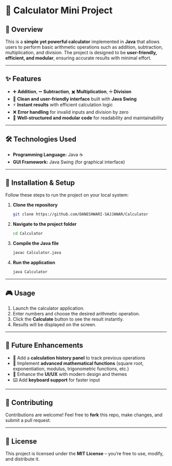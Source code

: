 # 🧮 Calculator Mini Project

## 📌 Overview

This is a **simple yet powerful calculator** implemented in **Java** that allows users to perform basic arithmetic operations such as addition, subtraction, multiplication, and division.
The project is designed to be **user-friendly, efficient, and modular**, ensuring accurate results with minimal effort.

---

## ✨ Features

* ➕ **Addition**, ➖ **Subtraction**, ✖️ **Multiplication**, ➗ **Division**
* 🎨 **Clean and user-friendly interface** built with **Java Swing**
* ⚡ **Instant results** with efficient calculation logic
* ❌ **Error handling** for invalid inputs and division by zero
* 📂 **Well-structured and modular code** for readability and maintainability

---

## 🛠️ Technologies Used

* **Programming Language:** Java ☕
* **GUI Framework:** Java Swing (for graphical interface)

---

## 🚀 Installation & Setup

Follow these steps to run the project on your local system:

1. **Clone the repository**

   ```sh
   git clone https://github.com/DANESHWARI-SAJJANAR/Calculator
   ```

2. **Navigate to the project folder**

   ```sh
   cd Calculator
   ```

3. **Compile the Java file**

   ```sh
   javac Calculator.java
   ```

4. **Run the application**

   ```sh
   java Calculator
   ```

---

## 🎮 Usage

1. Launch the calculator application.
2. Enter numbers and choose the desired arithmetic operation.
3. Click the **Calculate** button to see the result instantly.
4. Results will be displayed on the screen.

---

## 🔮 Future Enhancements

* 🧾 Add a **calculation history panel** to track previous operations
* 📐 Implement **advanced mathematical functions** (square root, exponentiation, modulus, trigonometric functions, etc.)
* 🎨 Enhance the **UI/UX** with modern design and themes
* ⌨️ Add **keyboard support** for faster input

---

## 🤝 Contributing

Contributions are welcome! Feel free to **fork** this repo, make changes, and submit a pull request.

---

## 📜 License

This project is licensed under the **MIT License** – you’re free to use, modify, and distribute it.

